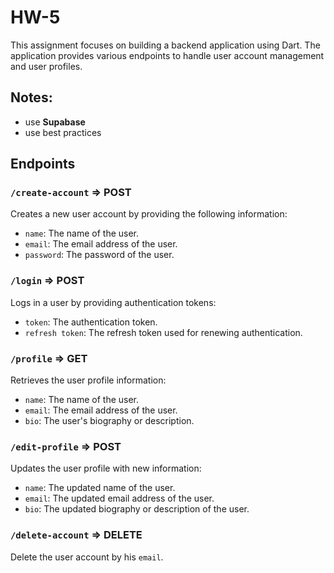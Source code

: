 # HW-5


This assignment focuses on building a backend application using Dart. The application provides various endpoints to handle user account management and user profiles.

## Notes: 
* use **Supabase**
* use best practices

## Endpoints

### `/create-account` => POST

Creates a new user account by providing the following information:

- `name`: The name of the user.
- `email`: The email address of the user.
- `password`: The password of the user.

### `/login` => POST

Logs in a user by providing authentication tokens:

- `token`: The authentication token.
- `refresh token`: The refresh token used for renewing authentication.

  
### `/profile` => GET

Retrieves the user profile information:

- `name`: The name of the user.
- `email`: The email address of the user.
- `bio`: The user's biography or description.

### `/edit-profile` => POST

Updates the user profile with new information:

- `name`: The updated name of the user.
- `email`: The updated email address of the user.
- `bio`: The updated biography or description of the user.


### `/delete-account` => DELETE

Delete the user account by his `email`.
